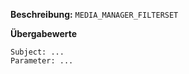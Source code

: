 
**Beschreibung:** `MEDIA_MANAGER_FILTERSET`

**Übergabewerte**

```
Subject: ...
Parameter: ...
```
